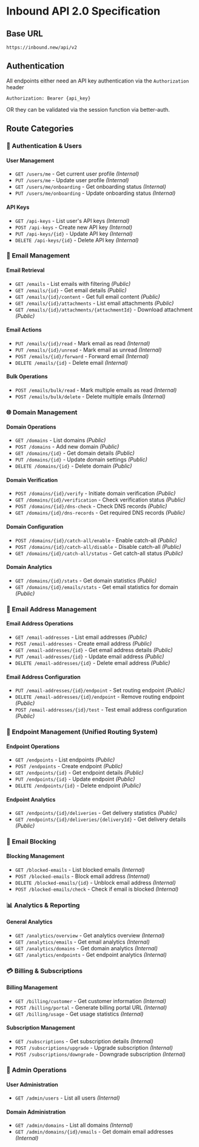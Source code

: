 # Inbound API 2.0 Specification

## Base URL
```
https://inbound.new/api/v2
```

## Authentication
All endpoints either need an API key authentication via the `Authorization` header
```
Authorization: Bearer {api_key}
```

OR they can be validated via the session function via better-auth.

## Route Categories

### 🔐 Authentication & Users

#### User Management
- `GET /users/me` - Get current user profile *(Internal)*
- `PUT /users/me` - Update user profile *(Internal)*
- `GET /users/me/onboarding` - Get onboarding status *(Internal)*
- `PUT /users/me/onboarding` - Update onboarding status *(Internal)*

#### API Keys
- `GET /api-keys` - List user's API keys *(Internal)*
- `POST /api-keys` - Create new API key *(Internal)*
- `PUT /api-keys/{id}` - Update API key *(Internal)*
- `DELETE /api-keys/{id}` - Delete API key *(Internal)*


### 📧 Email Management

#### Email Retrieval
- `GET /emails` - List emails with filtering *(Public)*
- `GET /emails/{id}` - Get email details *(Public)*
- `GET /emails/{id}/content` - Get full email content *(Public)*
- `GET /emails/{id}/attachments` - List email attachments *(Public)*
- `GET /emails/{id}/attachments/{attachmentId}` - Download attachment *(Public)*

#### Email Actions
- `PUT /emails/{id}/read` - Mark email as read *(Internal)*
- `PUT /emails/{id}/unread` - Mark email as unread *(Internal)*
- `POST /emails/{id}/forward` - Forward email *(Internal)*
- `DELETE /emails/{id}` - Delete email *(Internal)*

#### Bulk Operations
- `POST /emails/bulk/read` - Mark multiple emails as read *(Internal)*
- `POST /emails/bulk/delete` - Delete multiple emails *(Internal)*

### 🌐 Domain Management

#### Domain Operations
- `GET /domains` - List domains *(Public)*
- `POST /domains` - Add new domain *(Public)*
- `GET /domains/{id}` - Get domain details *(Public)*
- `PUT /domains/{id}` - Update domain settings *(Public)*
- `DELETE /domains/{id}` - Delete domain *(Public)*

#### Domain Verification
- `POST /domains/{id}/verify` - Initiate domain verification *(Public)*
- `GET /domains/{id}/verification` - Check verification status *(Public)*
- `POST /domains/{id}/dns-check` - Check DNS records *(Public)*
- `GET /domains/{id}/dns-records` - Get required DNS records *(Public)*

#### Domain Configuration
- `POST /domains/{id}/catch-all/enable` - Enable catch-all *(Public)*
- `POST /domains/{id}/catch-all/disable` - Disable catch-all *(Public)*
- `GET /domains/{id}/catch-all/status` - Get catch-all status *(Public)*

#### Domain Analytics
- `GET /domains/{id}/stats` - Get domain statistics *(Public)*
- `GET /domains/{id}/emails/stats` - Get email statistics for domain *(Public)*

### 📮 Email Address Management

#### Email Address Operations
- `GET /email-addresses` - List email addresses *(Public)*
- `POST /email-addresses` - Create email address *(Public)*
- `GET /email-addresses/{id}` - Get email address details *(Public)*
- `PUT /email-addresses/{id}` - Update email address *(Public)*
- `DELETE /email-addresses/{id}` - Delete email address *(Public)*

#### Email Address Configuration
- `PUT /email-addresses/{id}/endpoint` - Set routing endpoint *(Public)*
- `DELETE /email-addresses/{id}/endpoint` - Remove routing endpoint *(Public)*
- `POST /email-addresses/{id}/test` - Test email address configuration *(Public)*

### 🔗 Endpoint Management (Unified Routing System)

#### Endpoint Operations
- `GET /endpoints` - List endpoints *(Public)*
- `POST /endpoints` - Create endpoint *(Public)*
- `GET /endpoints/{id}` - Get endpoint details *(Public)*
- `PUT /endpoints/{id}` - Update endpoint *(Public)*
- `DELETE /endpoints/{id}` - Delete endpoint *(Public)*

#### Endpoint Analytics
- `GET /endpoints/{id}/deliveries` - Get delivery statistics *(Public)*
- `GET /endpoints/{id}/deliveries/{deliveryId}` - Get delivery details *(Public)*

### 🚫 Email Blocking

#### Blocking Management
- `GET /blocked-emails` - List blocked emails *(Internal)*
- `POST /blocked-emails` - Block email address *(Internal)*
- `DELETE /blocked-emails/{id}` - Unblock email address *(Internal)*
- `POST /blocked-emails/check` - Check if email is blocked *(Internal)*

### 📊 Analytics & Reporting

#### General Analytics
- `GET /analytics/overview` - Get analytics overview *(Internal)*
- `GET /analytics/emails` - Get email analytics *(Internal)*
- `GET /analytics/domains` - Get domain analytics *(Internal)*
- `GET /analytics/endpoints` - Get endpoint analytics *(Internal)*

### 💳 Billing & Subscriptions

#### Billing Management
- `GET /billing/customer` - Get customer information *(Internal)*
- `POST /billing/portal` - Generate billing portal URL *(Internal)*
- `GET /billing/usage` - Get usage statistics *(Internal)*

#### Subscription Management
- `GET /subscriptions` - Get subscription details *(Internal)*
- `POST /subscriptions/upgrade` - Upgrade subscription *(Internal)*
- `POST /subscriptions/downgrade` - Downgrade subscription *(Internal)*

### 🔧 Admin Operations

#### User Administration
- `GET /admin/users` - List all users *(Internal)*

#### Domain Administration
- `GET /admin/domains` - List all domains *(Internal)*
- `GET /admin/domains/{id}/emails` - Get domain email addresses *(Internal)*


